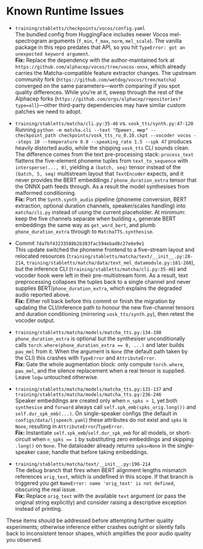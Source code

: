 # Known Runtime Issues

- `training/stabletts/checkpoints/vocos/config.yaml`  
  The bundled config from HuggingFace includes newer Vocos mel-spectrogram arguments (`f_min`, `f_max`, `norm`, `mel_scale`). The vanilla package in this repo predates that API, so you hit `TypeError: got an unexpected keyword argument`.  
  **Fix:** Replace the dependency with the author-maintained fork at `https://github.com/alphacep/vocos/tree/vocos-onnx`, which already carries the Matcha-compatible feature extractor changes. The upstream community fork (`https://github.com/wetdog/vocos/tree/matcha`) converged on the same parameters—worth comparing if you spot quality differences. While you’re at it, sweep through the rest of the Alphacep forks (`https://github.com/orgs/alphacep/repositories?type=all`)—other third-party dependencies may have similar custom patches we need to adopt.

- `training/stabletts/matcha/cli.py:35-46` vs. `vosk_tts/synth.py:47-120`  
  Running `python -m matcha.cli --text "Привет, мир" --checkpoint_path checkpoints/vosk_tts_ru_0.10.ckpt --vocoder vocos --steps 10 --temperature 0.8 --speaking_rate 1.5 --spk 47` produces heavily distorted audio, while the shipping `vosk_tts` CLI sounds clean. The difference comes from the text pre-processing stack: `process_text` flattens the five-element phoneme tuples from `text_to_sequence` with `intersperse(..., 0)`, yielding a `(batch, seq)` tensor instead of the `(batch, 5, seq)` multistream layout that `TextEncoder` expects, and it never provides the BERT embeddings / `phone_duration_extra` tensor that the ONNX path feeds through. As a result the model synthesises from malformed conditioning.  
  **Fix:** Port the `Synth.synth_audio` pipeline (phoneme conversion, BERT extraction, optional duration channels, speaker/scales handling) into `matcha/cli.py` instead of using the current placeholder. At minimum: keep the five channels separate when building `x`, generate BERT embeddings the same way as `get_word_bert`, and plumb `phone_duration_extra` through to `MatchaTTS.synthesise`.

- Commit `7da7bf43233588b2b383fac594ebad8c27e6e9e1`  
  This update switched the phoneme frontend to a five-stream layout and relocated resources (`training/stabletts/matcha/text/__init__.py:28-214`, `training/stabletts/matcha/data/text_mel_datamodule.py:181-260`), but the inference CLI (`training/stabletts/matcha/cli.py:35-46`) and vocoder hook were left in their pre-multistream form. As a result, text preprocessing collapses the tuples back to a single channel and never supplies BERT/`phone_duration_extra`, which explains the degraded audio reported above.  
  **Fix:** Either roll back before this commit or finish the migration by updating the CLI/inference path to honour the new five-channel tensors and duration conditioning (mirroring `vosk_tts/synth.py`), then retest the vocoder output.

- `training/stabletts/matcha/models/matcha_tts.py:134-198`  
  `phone_duration_extra` is optional but the synthesiser unconditionally calls `torch.where(phone_duration_extra == 0, ...)` and later builds `pau_mel` from it. When the argument is `None` (the default path taken by the CLI) this crashes with `TypeError` and `AttributeError`.  
  **Fix:** Gate the whole augmentation block: only compute `torch.where`, `pau_mel`, and the silence replacement when a real tensor is supplied. Leave `logw` untouched otherwise.

- `training/stabletts/matcha/models/matcha_tts.py:131-137` and `training/stabletts/matcha/models/matcha_tts.py:236-246`  
  Speaker embeddings are created only when `n_spks > 1`, yet both `synthesise` and `forward` always call `self.spk_emb(spks_orig.long())` and `self.dur_spk_emb(...)`. On single-speaker configs (the default in `configs/data/ljspeech.yaml`) these attributes do not exist and `spks` is `None`, resulting in `AttributeError`/`TypeError`.  
  **Fix:** Instantiate `self.spk_emb`/`self.dur_spk_emb` for all models, or short-circuit when `n_spks == 1` by substituting zero embeddings and skipping `.long()` on `None`. The dataloader already returns `spks=None` in the single-speaker case; handle that before taking embeddings.

- `training/stabletts/matcha/text/__init__.py:196-214`  
  The debug branch that fires when BERT alignment lengths mismatch references `orig_text`, which is undefined in this scope. If that branch is triggered you get `NameError: name 'orig_text' is not defined`, obscuring the real issue.  
  **Fix:** Replace `orig_text` with the available `text` argument (or pass the original string explicitly) and consider raising a descriptive exception instead of printing.

These items should be addressed before attempting further quality experiments; otherwise inference either crashes outright or silently falls back to inconsistent tensor shapes, which amplifies the poor audio quality you observed.
